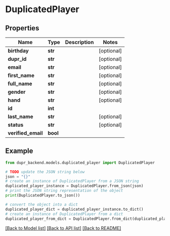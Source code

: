 # DuplicatedPlayer


## Properties

Name | Type | Description | Notes
------------ | ------------- | ------------- | -------------
**birthday** | **str** |  | [optional] 
**dupr_id** | **str** |  | [optional] 
**email** | **str** |  | [optional] 
**first_name** | **str** |  | [optional] 
**full_name** | **str** |  | [optional] 
**gender** | **str** |  | [optional] 
**hand** | **str** |  | [optional] 
**id** | **int** |  | 
**last_name** | **str** |  | [optional] 
**status** | **str** |  | [optional] 
**verified_email** | **bool** |  | 

## Example

```python
from dupr_backend.models.duplicated_player import DuplicatedPlayer

# TODO update the JSON string below
json = "{}"
# create an instance of DuplicatedPlayer from a JSON string
duplicated_player_instance = DuplicatedPlayer.from_json(json)
# print the JSON string representation of the object
print(DuplicatedPlayer.to_json())

# convert the object into a dict
duplicated_player_dict = duplicated_player_instance.to_dict()
# create an instance of DuplicatedPlayer from a dict
duplicated_player_from_dict = DuplicatedPlayer.from_dict(duplicated_player_dict)
```
[[Back to Model list]](../README.md#documentation-for-models) [[Back to API list]](../README.md#documentation-for-api-endpoints) [[Back to README]](../README.md)


